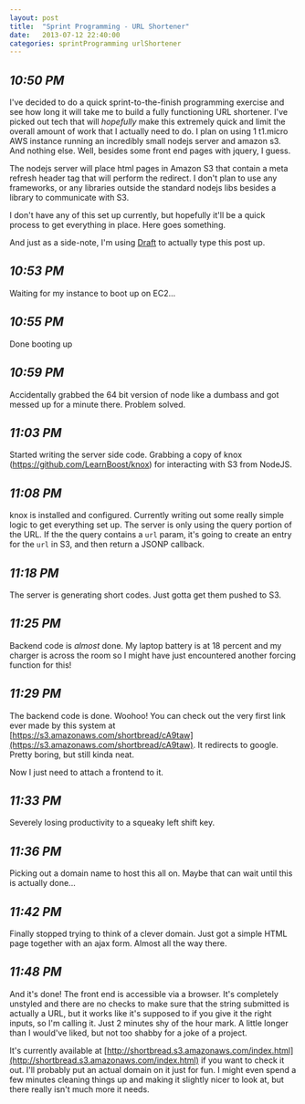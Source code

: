 ```yaml
---
layout: post
title:  "Sprint Programming - URL Shortener"
date:   2013-07-12 22:40:00
categories: sprintProgramming urlShortener
---
```


_10:50 PM_
----------

I've decided to do a quick sprint-to-the-finish programming exercise and see how long it will take me to build a fully functioning URL shortener. I've picked out tech that will *hopefully* make this extremely quick and limit the overall amount of work that I actually need to do. I plan on using 1 t1.micro AWS instance running an incredibly small nodejs server and amazon s3. And nothing else. Well, besides some front end pages with jquery, I guess.

The nodejs server will place html pages in Amazon S3 that contain a meta refresh header tag that will perform the redirect. I don't plan to use any frameworks, or any libraries outside the standard nodejs libs besides a library to communicate with S3.

I don't have any of this set up currently, but hopefully it'll be a quick process to get everything in place. Here goes something.

And just as a side-note, I'm using [Draft](http://www.draftin.com) to actually type this post up.

<!-- more -->

_10:53 PM_
----------

Waiting for my instance to boot up on EC2...

_10:55 PM_
----------

Done booting up

_10:59 PM_
----------

Accidentally grabbed the 64 bit version of node like a dumbass and got messed up for a minute there. Problem solved.

_11:03 PM_
----------

Started writing the server side code. Grabbing a copy of knox (https://github.com/LearnBoost/knox) for interacting with S3 from NodeJS.

_11:08 PM_
----------

knox is installed and configured. Currently writing out some really simple logic to get everything set up. The server is only using the query portion of the URL. If the the query contains a `url` param, it's going to create an entry for the `url` in S3, and then return a JSONP callback.

_11:18 PM_
----------

The server is generating short codes. Just gotta get them pushed to S3.

_11:25 PM_
----------

Backend code is *almost* done. My laptop battery is at 18 percent and my charger is across the room so I might have just encountered another forcing function for this!

_11:29 PM_
----------

The backend code is done. Woohoo! You can check out the very first link ever made by this system at [https://s3.amazonaws.com/shortbread/cA9taw](https://s3.amazonaws.com/shortbread/cA9taw). It redirects to google. Pretty boring, but still kinda neat.

Now I just need to attach a frontend to it.

_11:33 PM_
----------

Severely losing productivity to a squeaky left shift key.

_11:36 PM_
----------

Picking out a domain name to host this all on. Maybe that can wait until this is actually done...

_11:42 PM_
----------

Finally stopped trying to think of a clever domain. Just got a simple HTML page together with an ajax form. Almost all the way there.

_11:48 PM_
----------

And it's done! The front end is accessible via a browser. It's completely unstyled and there are no checks to make sure that the string submitted is actually a URL, but it works like it's supposed to if you give it the right inputs, so I'm calling it. Just 2 minutes shy of the hour mark. A little longer than I would've liked, but not too shabby for a joke of a project.

It's currently available at [http://shortbread.s3.amazonaws.com/index.html](http://shortbread.s3.amazonaws.com/index.html) if you want to check it out. I'll probably put an actual domain on it just for fun. I might even spend a few minutes cleaning things up and making it slightly nicer to look at, but there really isn't much more it needs.
